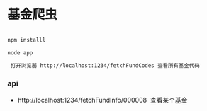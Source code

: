 # 基金爬虫


```sh

npm installl

node app

 打开浏览器 http://localhost:1234/fetchFundCodes 查看所有基金代码
```

### api

* http://localhost:1234/fetchFundInfo/000008  查看某个基金

